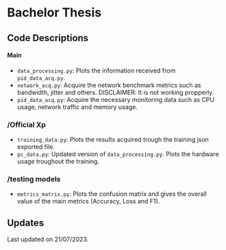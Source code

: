 # Bachelor Thesis



## Code Descriptions
#### Main
- `data_processing.py`: Plots the information received from `pid_data_acq.py`.
- `network_acq.py`: Acquire the network benchmark metrics such as bandwidth, jitter and others. DISCLAIMER: It is not working propperly.
- `pid_data_acq.py`: Acquire the necessary monitoring data such as CPU usage, network traffic and memory usage.
### /Official Xp
- `training_data.py`: Plots the results acquired trough the training json exported file.
- `pc_data.py`: Updated version of `data_processing.py`. Plots the hardware usage troughout the training.

### /testing models
- `metrics_matrix.py`: Plots the confusion matrix and gives the overall value of the main metrics (Accuracy, Loss and F1).

## Updates
Last updated on 21/07/2023.
